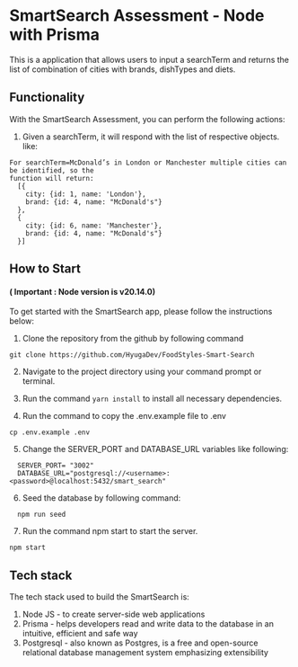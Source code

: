 # SmartSearch Assessment - Node with Prisma

This is a application that allows users to input a searchTerm and returns the list of combination of cities with brands, dishTypes and diets.

## Functionality

With the SmartSearch Assessment, you can perform the following actions:

1. Given a searchTerm, it will respond with the list of respective objects. like:
```
For searchTerm=McDonald’s in London or Manchester multiple cities can be identified, so the 
function will return:
  [{
    city: {id: 1, name: 'London'},
    brand: {id: 4, name: "McDonald's"}
  },
  {
    city: {id: 6, name: 'Manchester'},
    brand: {id: 4, name: "McDonald's"}
  }]
```

## How to Start

#### ( **Important** : Node version is v20.14.0)

To get started with the SmartSearch app, please follow the instructions below:

1. Clone the repository from the github by following command

```
git clone https://github.com/HyugaDev/FoodStyles-Smart-Search
```

2. Navigate to the project directory using your command prompt or terminal.
3. Run the command `yarn install` to install all necessary dependencies.

4. Run the command to copy the .env.example file to .env

```ssh
cp .env.example .env
```
5. Change the SERVER_PORT and DATABASE_URL variables like following:
```ssh
  SERVER_PORT= "3002"
  DATABASE_URL="postgresql://<username>:<password>@localhost:5432/smart_search"
```
6. Seed the database by following command:
```
  npm run seed
```
7. Run the command npm start to start the server.

```ssh
npm start
```


## Tech stack

The tech stack used to build the SmartSearch is:

1. Node JS - to create server-side web applications
2. Prisma - helps developers read and write data to the database in an intuitive, efficient and safe way
3. Postgresql -  also known as Postgres, is a free and open-source relational database management system emphasizing extensibility
